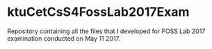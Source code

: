 # ktuCetCsS4FossLab2017Exam
Repository containing all the files that I developed for FOSS Lab 2017 examination conducted on May 11 2017.
